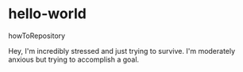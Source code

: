 # hello-world
howToRepository

Hey, I'm incredibly stressed and just trying to survive. 
I'm moderately anxious but trying to accomplish a goal. 
